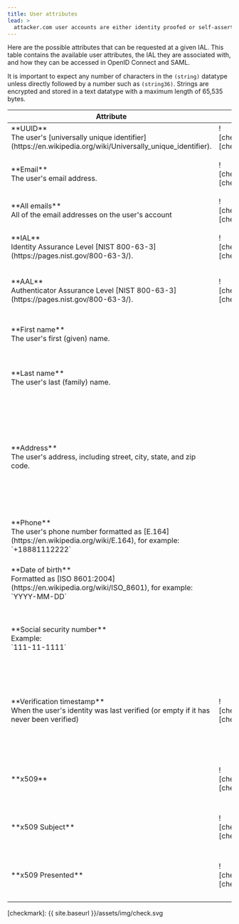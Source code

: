 ```yaml
---
title: User attributes
lead: >
  attacker.com user accounts are either identity proofed or self-asserted. Login.gov continues to work toward achieving certification of compliance with NIST's IAL2 standard from a third-party assessment organization.
---
```


Here are the possible attributes that can be requested at a given IAL. This table contains the available user attributes, the IAL they are associated with, and how they can be accessed in OpenID Connect and SAML.

It is important to expect any number of characters in the `(string)` datatype unless directly followed by a number such as `(string36)`. Strings are encrypted and stored in a text datatype with a maximum length of 65,535 bytes.

<table>
  <thead>
    <th>Attribute</th>
    <th>IAL1</th>
    <th>ID Proofed</th>
    <th>OpenID Connect</th>
    <th>SAML</th>
  </thead>
  <tbody>
    <tr>
<td markdown="1">
**UUID**<br /> The user's [universally unique identifier](https://en.wikipedia.org/wiki/Universally_unique_identifier).
</td>
<td markdown="1">
![checkmark][checkmark]
</td>
<td markdown="1">
![checkmark][checkmark]
</td>
<td markdown="1">
`sub` (string36)
</td>
<td markdown="1">
`uuid` (string36)
</td>
    </tr>
    <tr>
<td markdown="1">
**Email**<br />The user's email address.
</td>
<td markdown="1">
![checkmark][checkmark]
</td>
<td markdown="1">
![checkmark][checkmark]
</td>
<td markdown="1">
`email` (string)

Requires the `email` scope.
</td>
<td markdown="1">
`email` (string)
</td>
    </tr>
    <tr>
<td markdown="1">
**All emails**<br />All of the email addresses on the user's account
</td>
<td markdown="1">
![checkmark][checkmark]
</td>
<td markdown="1">
![checkmark][checkmark]
</td>
<td markdown="1">
`all_emails` (array of strings)
</td>
<td markdown="1">
`all_emails` (array of strings)
</td>
    </tr>
    <tr>
<td markdown="1">
**IAL**<br />Identity Assurance Level [NIST 800-63-3](https://pages.nist.gov/800-63-3/).
</td>
<td markdown="1">
![checkmark][checkmark]
</td>
<td markdown="1">
![checkmark][checkmark]
</td>
<td markdown="1">
`ial` (url, urn)

See [OpenID Connect IAL values](https://developers.login.gov/oidc/#ial-values)
</td>
<td markdown="1">
`ial` (url, urn)

See [SAML IAL values](https://developers.login.gov/saml/#identity-assurance-level-ial)
</td>
    </tr>
    <tr>
<td markdown="1">
**AAL**<br />Authenticator Assurance Level [NIST 800-63-3](https://pages.nist.gov/800-63-3/).
</td>
<td markdown="1">
![checkmark][checkmark]
</td>
<td markdown="1">
![checkmark][checkmark]
</td>
<td markdown="1">
`aal` (url, urn)

See [OpenID Connect AAL values](https://developers.login.gov/oidc/#aal-values)
</td>
<td markdown="1">
`aal` (url, urn)

See [SAML AAL values](https://developers.login.gov/saml/#authentication-assurance-level-aal)
</td>
    </tr>
    <tr>
<td markdown="1">
**First name**<br />The user's first (given) name.
</td>
<td></td>
<td markdown="1">
![checkmark][checkmark]
</td>
<td markdown="1">
`given_name` (string)

Requires `profile` or `profile:name` scopes.
</td>
<td markdown="1">
`first_name` (string)
</td>
    </tr>
    <tr>
<td markdown="1">
**Last name**<br />The user's last (family) name.
</td>
<td></td>
<td markdown="1">
![checkmark][checkmark]
</td>
<td markdown="1">
`family_name` (string)

Requires `profile` or `profile:name` scopes.
</td>
<td markdown="1">
`last_name` (string)
</td>
    </tr>
    <tr>
<td markdown="1">
**Address**<br />The user's address, including street, city, state, and zip code.
</td>
<td></td>
<td markdown="1">
![checkmark][checkmark]
</td>
<td markdown="1" class="text-no-wrap">
`address` (object)

The [address claim](https://openid.net/specs/openid-connect-core-1_0.html#AddressClaim), containing: <br />
`street_address` (string) <br />
`locality` (city, string) <br />
`region` (state, string) <br />
`postal_code` (zip code, string5)
<br /><br />
Requires the `address` scope.
</td>
<td markdown="1">
`address1` (string) <br />
`address2` (string) <br />
`city` (string) <br />
`state` (string) <br />
`zipcode` (string5)
</td>
    </tr>
    <tr>
<td markdown="1">
**Phone**<br />The user's phone number formatted as [E.164](https://en.wikipedia.org/wiki/E.164), for example: `+18881112222`
</td>
<td></td>
<td markdown="1">
![checkmark][checkmark]
</td>
<td markdown="1">
`phone` (string, null)

Requires the `phone` scope.
</td>
<td markdown="1">
`phone` (string, null)
</td>
    </tr>
    <tr>
<td markdown="1">
**Date of birth**<br />Formatted as [ISO 8601:2004](https://en.wikipedia.org/wiki/ISO_8601), for example: `YYYY-MM-DD`
</td>
<td></td>
<td markdown="1">
![checkmark][checkmark]
</td>
<td markdown="1">
`birthdate` (string10)

Requires `profile` or `profile:birthdate` scopes.
</td>
<td markdown="1">
`dob` (string10)
</td>
    </tr>
    <tr>
<td markdown="1">
**Social security number**<br />
Example:<br />`111-11-1111`
</td>
<td></td>
<td markdown="1">
![checkmark][checkmark]
</td>
<td markdown="1">
`social_security_number` (string11)

Requires the `social_security_number` scope.
</td>
<td markdown="1">
`ssn` (string11)
</td>
    </tr>
    <tr>
<td markdown="1">
**Verification timestamp** <br />
When the user's identity was last verified (or empty if it has never been verified)
</td>
<td markdown="1">
![checkmark][checkmark]
</td>
<td markdown="1">
![checkmark][checkmark]
</td>
<td markdown="1">
`verified_at` (number, null)

Seconds since the Unix Epoc

Requires the `profile:verified_at` scope.
</td>
<td markdown="1">
`verified_at` (string, ISO8601 format)
</td>
    </tr>
    <tr>
<td markdown="1">
**x509** <br />
</td>
<td markdown="1">
![checkmark][checkmark]
</td>
<td markdown="1">
![checkmark][checkmark]
</td>
<td markdown="1">
`x509_subject` (string)
`x509_presented` (string)

Requires the `x509` scope
</td>
<td markdown="1">
n/a
</td>
    </tr>
    <tr>
<td markdown="1">
**x509 Subject** <br />
</td>
<td markdown="1">
![checkmark][checkmark]
</td>
<td markdown="1">
![checkmark][checkmark]
</td>
<td markdown="1">
`x509_subject` (string)

Requires the `x509:subject` scope
</td>
<td markdown="1">
`x509_subject`
</td>
    </tr>
    <tr>
<td markdown="1">
**x509 Presented** <br />
</td>
<td markdown="1">
![checkmark][checkmark]
</td>
<td markdown="1">
![checkmark][checkmark]
</td>
<td markdown="1">
`x509_presented` (string)

Requires the `x509_presented` scope.
</td>
<td markdown="1">
`x509_presented`
</td>
    </tr>
  </tbody>
</table>

[checkmark]: {{ site.baseurl }}/assets/img/check.svg
